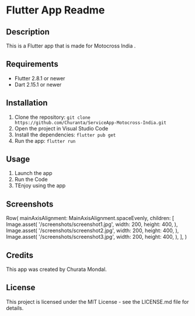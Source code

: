 # Flutter App Readme

## Description

This is a Flutter app that is made for Motocross India .

## Requirements

- Flutter 2.8.1 or newer
- Dart 2.15.1 or newer

## Installation

1. Clone the repository: `git clone https://github.com/Churanta/ServiceApp-Motocross-India.git`
2. Open the project in Visual Studio Code
3. Install the dependencies: `flutter pub get`
4. Run the app: `flutter run`

## Usage

1. Launch the app
2. Run the Code
3. TEnjoy using the app

## Screenshots

Row(
mainAxisAlignment: MainAxisAlignment.spaceEvenly,
children: [
Image.asset(
'/screenshots/screenshot1.jpg',
width: 200,
height: 400,
),
Image.asset(
'/screenshots/screenshot2.jpg',
width: 200,
height: 400,
),
Image.asset(
'/screenshots/screenshot3.jpg',
width: 200,
height: 400,
),
],
)

## Credits

This app was created by Churata Mondal.

## License

This project is licensed under the MIT License - see the LICENSE.md file for details.
